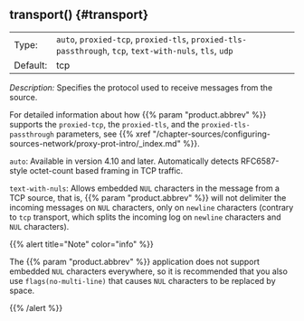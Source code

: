 ---
---
<!-- DISCLAIMER: This file is based on the syslog-ng Open Source Edition documentation https://github.com/balabit/syslog-ng-ose-guides/commit/2f4a52ee61d1ea9ad27cb4f3168b95408fddfdf2 and is used under the terms of The syslog-ng Open Source Edition Documentation License. The file has been modified by Axoflow. -->

## transport() {#transport}

|          |        |
| -------- | ------ |
| Type:    | `auto`, `proxied-tcp`, `proxied-tls`, `proxied-tls-passthrough`, `tcp`, `text-with-nuls`, `tls`, `udp` |
| Default: | tcp |

*Description:* Specifies the protocol used to receive messages from the source.

For detailed information about how {{% param "product.abbrev" %}} supports the `proxied-tcp`, the `proxied-tls`, and the `proxied-tls-passthrough` parameters, see {{% xref "/chapter-sources/configuring-sources-network/proxy-prot-intro/_index.md" %}}.

`auto`: Available in version 4.10 and later. Automatically detects RFC6587-style octet-count based framing in TCP traffic.

`text-with-nuls`: Allows embedded `NUL` characters in the message from a TCP source, that is, {{% param "product.abbrev" %}} will not delimiter the incoming messages on `NUL` characters, only on `newline` characters (contrary to `tcp` transport, which splits the incoming log on `newline` characters and `NUL` characters).

{{% alert title="Note" color="info" %}}

The {{% param "product.abbrev" %}} application does not support embedded `NUL` characters everywhere, so it is recommended that you also use `flags(no-multi-line)` that causes `NUL` characters to be replaced by space.

{{% /alert %}}
